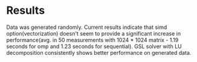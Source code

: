 # Results
Data was generated randomly. Current results indicate that simd option(vectorization) doesn't seem to provide a significant increase in performance(avg. in 50 measurements with 1024 * 1024 matrix - 1.19 seconds for omp and 1.23 seconds for sequential). GSL solver with LU decomposition consistently shows better performance on generated data.
